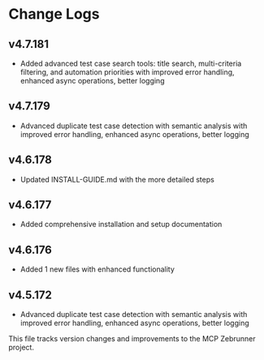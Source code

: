 # Change Logs

## v4.7.181
- Added advanced test case search tools: title search, multi-criteria filtering, and automation priorities with improved error handling, enhanced async operations, better logging


## v4.7.179
- Advanced duplicate test case detection with semantic analysis with improved error handling, enhanced async operations, better logging


## v4.6.178
- Updated INSTALL-GUIDE.md with the more detailed steps


## v4.6.177
- Added comprehensive installation and setup documentation


## v4.6.176
- Added 1 new files with enhanced functionality



## v4.5.172
- Advanced duplicate test case detection with semantic analysis with improved error handling, enhanced async operations, better logging


This file tracks version changes and improvements to the MCP Zebrunner project.
